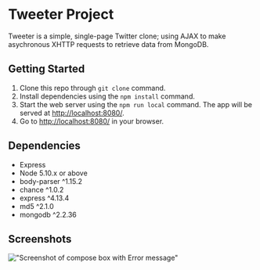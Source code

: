 # Tweeter Project

Tweeter is a simple, single-page Twitter clone; using AJAX to make asychronous XHTTP requests to retrieve data from MongoDB.

## Getting Started

1. Clone this repo through `git clone` command.
2. Install dependencies using the `npm install` command.
3. Start the web server using the `npm run local` command. The app will be served at <http://localhost:8080/>.
4. Go to <http://localhost:8080/> in your browser.

## Dependencies

- Express
- Node 5.10.x or above
- body-parser ^1.15.2
- chance ^1.0.2
- express ^4.13.4
- md5 ^2.1.0
- mongodb ^2.2.36

## Screenshots

!["Screenshot of compose box with Error message"]()